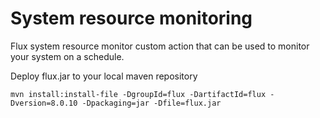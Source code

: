 System resource monitoring
==========================

Flux system resource monitor custom action that can be used to monitor your system on a schedule.

Deploy flux.jar to your local maven repository

```
mvn install:install-file -DgroupId=flux -DartifactId=flux -Dversion=8.0.10 -Dpackaging=jar -Dfile=flux.jar
```